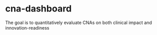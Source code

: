 # cna-dashboard
The goal is to quantitatively evaluate CNAs on both clinical impact and innovation-readiness
